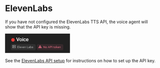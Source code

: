# ElevenLabs

If you have not configured the ElevenLabs TTS API, the voice agent will show that the API key is missing.

![Elevenlaps api key missing](../../../img/0.26.0/voice-agent-missing-api-key.png)

See the [ElevenLabs API setup](../apis/elevenlabs.md) for instructions on how to set up the API key.